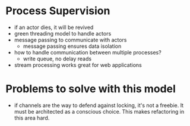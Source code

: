# Process Supervision
* if an actor dies, it will be revived
* green threading model to handle actors
* message passing to communicate with actors
    * message passing ensures data isolation
* how to handle communication between multiple processes?
    * write queue, no delay reads
* stream processing works great for web applications


# Problems to solve with this model

* if channels are the way to defend against locking, it's not a freebie. It
must be architected as a conscious choice. This makes refactoring in this area hard.
